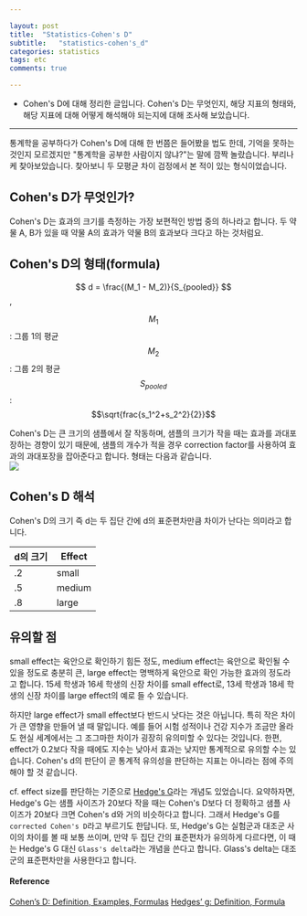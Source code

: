 ```yaml
---

layout: post
title:  "Statistics-Cohen's D"
subtitle:   "statistics-cohen's_d"
categories: statistics
tags: etc
comments: true

---  
```


- Cohen's D에 대해 정리한 글입니다. Cohen's D는 무엇인지, 해당 지표의 형태와, 해당 지표에 대해 어떻게 해석해야 되는지에 대해 조사해 
보았습니다. 

---  

통계학을 공부하다가 Cohen's D에 대해 한 번쯤은 들어봤을 법도 한데, 기억을 못하는 것인지 모르겠지만 "통계학을 공부한 사람이지 
않냐?"는 말에 깜짝 놀랐습니다. 부리나케 찾아보았습니다. 찾아보니 두 모평균 차이 검정에서 본 적이 있는 형식이었습니다.  

## Cohen's D가 무엇인가?  
Cohen's D는 효과의 크기를 측정하는 가장 보편적인 방법 중의 하나라고 합니다. 두 약물 A, B가 있을 때 약물 A의 효과가 약물 B의 효과보다 
크다고 하는 것처럼요.  

## Cohen's D의 형태(formula)  
$$ d = \frac{(M_1 - M_2)}{S_{pooled}} $$,  

$$M_1$$: 그룹 1의 평균  
$$M_2$$: 그룹 2의 평균  
$$S_{pooled}$$: $$\sqrt{frac{s_1^2+s_2^2}{2}}$$  

Cohen's D는 큰 크기의 샘플에서 잘 작동하며, 샘플의 크기가 작을 때는 효과를 과대포장하는 경향이 있기 때문에, 샘플의 개수가 적을 경우 
correction factor를 사용하여 효과의 과대포장을 잡아준다고 합니다. 형태는 다음과 같습니다.  
![](https://www.statisticshowto.datasciencecentral.com/wp-content/uploads/2016/10/small-samples-formula.png)  

## Cohen's D 해석  
Cohen's D의 크기 즉 d는 두 집단 간에 d의 표준편차만큼 차이가 난다는 의미라고 합니다.  

|d의 크기|Effect|
|------|------|
|.2|small|
|.5|medium|
|.8|large|  

## 유의할 점  

small effect는 육안으로 확인하기 힘든 정도, medium effect는 육안으로 확인될 수 있을 정도로 충분히 큰, 
large effect는 명백하게 육안으로 확인 가능한 효과의 정도라고 합니다. 15세 학생과 16세 학생의 신장 차이를 small effect로, 
13세 학생과 18세 학생의 신장 차이를 large effect의 예로 들 수 있습니다.  

하지만 large effect가 small effect보다 반드시 낫다는 것은 아닙니다. 특히 작은 차이가 큰 영향을 만들어 낼 때 말입니다. 
예를 들어 시험 성적이나 건강 지수가 조금만 올라도 현실 세계에서는 그 조그마한 차이가 굉장히 유의미할 수 있다는 것입니다. 
한편, effect가 0.2보다 작을 때에도 지수는 낮아서 효과는 낮지만 통계적으로 유의할 수는 있습니다. Cohen's d의 판단이 
곧 통계적 유의성을 판단하는 지표는 아니라는 점에 주의해야 할 것 같습니다.  


cf. effect size를 판단하는 기준으로 [Hedge's G](https://www.statisticshowto.datasciencecentral.com/hedges-g/)라는 개념도 있었습니다. 
요약하자면, Hedge's G는 샘플 사이즈가 20보다 작을 때는 Cohen's D보다 더 정확하고 샘플 사이즈가 20보다 크면 Cohen's d와 거의 비슷하다고 합니다. 
그래서 Hedge's G를 `corrected Cohen's D`라고 부르기도 한답니다. 또, Hedge's G는 실험군과 대조군 사이의 차이를 볼 때 보통 쓰이며, 만약 
두 집단 간의 표준편차가 유의하게 다르다면, 이 때는 Hedge's G 대신 `Glass's delta`라는 개념을 쓴다고 합니다. Glass's delta는 대조군의 
표준편차만을 사용한다고 합니다.  


#### Reference  
[Cohen’s D: Definition, Examples, Formulas](https://www.statisticshowto.datasciencecentral.com/cohens-d/)
[Hedges’ g: Definition, Formula](https://www.statisticshowto.datasciencecentral.com/hedges-g/)
